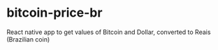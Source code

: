 # bitcoin-price-br
React native app to get values of Bitcoin and Dollar, converted to Reais (Brazilian coin)
